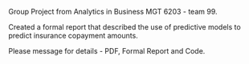 Group Project from Analytics in Business MGT 6203 - team 99. 

Created a formal report that described the use of predictive models to predict insurance copayment amounts. 

Please message for details - PDF, Formal Report and Code. 
